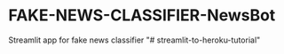 # FAKE-NEWS-CLASSIFIER-NewsBot
Streamlit app for fake news classifier
"# streamlit-to-heroku-tutorial" 
